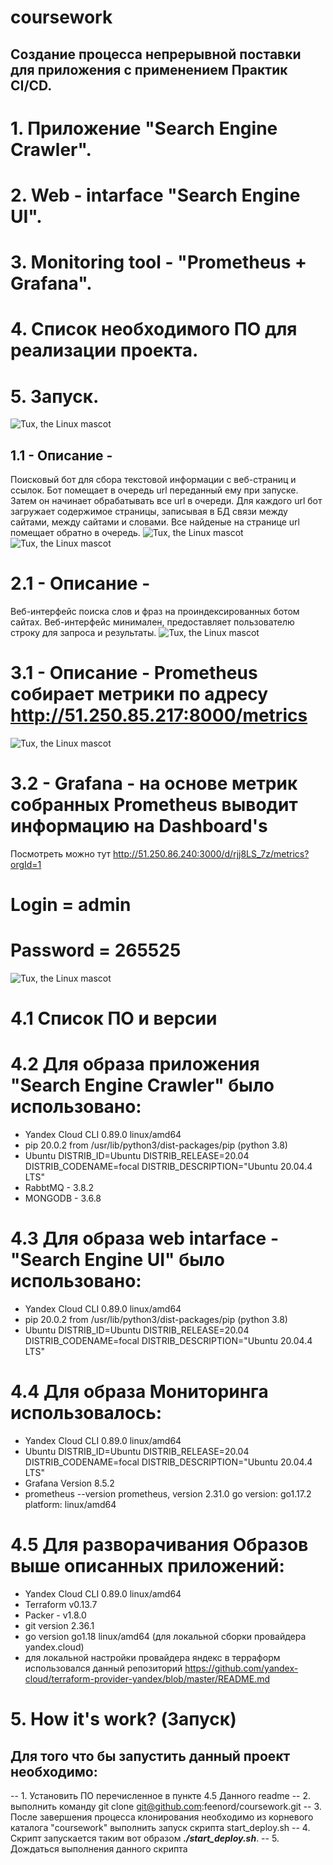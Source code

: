 # coursework
## Создание процесса непрерывной поставки для приложения с применением Практик CI/CD.
# 1. Приложение "Search Engine Crawler".
# 2. Web - intarface "Search Engine UI".
# 3. Monitoring tool - "Prometheus + Grafana".
# 4. Список необходимого ПО для реализации проекта.
# 5. Запуск.
![Tux, the Linux mascot](./images/scheme.png)
## 1.1 - Описание -
Поисковый бот для сбора текстовой информации с веб-страниц и ссылок.
Бот помещает в очередь url переданный ему при запуске. 
Затем он начинает обрабатывать все url в очереди. 
Для каждого url бот загружает содержимое страницы, записывая в БД связи между сайтами, между сайтами и словами. 
Все найденые на странице url помещает обратно в очередь.
![Tux, the Linux mascot](./images/scheme2.png)
![Tux, the Linux mascot](./images/scheme3.png)
# 2.1 - Описание -
Веб-интерфейс поиска слов и фраз на проиндексированных ботом сайтах.
Веб-интерфейс минимален, предоставляет пользователю строку для запроса и результаты. 
![Tux, the Linux mascot](./images/image_search.png)
# 3.1 - Описание - Prometheus собирает метрики по адресу http://51.250.85.217:8000/metrics
![Tux, the Linux mascot](./images/image_metrics.png)
# 3.2 - Grafana - на основе метрик собранных Prometheus выводит информацию на Dashboard's
Посмотреть можно тут http://51.250.86.240:3000/d/rjj8LS_7z/metrics?orgId=1
# Login = admin
# Password = 265525
![Tux, the Linux mascot](./images/image_grafana.png)
# 4.1 Список ПО и версии
# 4.2 Для образа приложения "Search Engine Crawler" было использовано:
- Yandex Cloud CLI 0.89.0 linux/amd64
- pip 20.0.2 from /usr/lib/python3/dist-packages/pip (python 3.8)
- Ubuntu 
  DISTRIB_ID=Ubuntu
  DISTRIB_RELEASE=20.04
  DISTRIB_CODENAME=focal
  DISTRIB_DESCRIPTION="Ubuntu 20.04.4 LTS"
- RabbtMQ - 3.8.2
- MONGODB - 3.6.8
# 4.3 Для образа web intarface - "Search Engine UI" было использовано:
- Yandex Cloud CLI 0.89.0 linux/amd64
- pip 20.0.2 from /usr/lib/python3/dist-packages/pip (python 3.8)
- Ubuntu 
  DISTRIB_ID=Ubuntu
  DISTRIB_RELEASE=20.04
  DISTRIB_CODENAME=focal
  DISTRIB_DESCRIPTION="Ubuntu 20.04.4 LTS"
# 4.4 Для образа Мониторинга использовалось:
- Yandex Cloud CLI 0.89.0 linux/amd64
- Ubuntu 
  DISTRIB_ID=Ubuntu
  DISTRIB_RELEASE=20.04
  DISTRIB_CODENAME=focal
  DISTRIB_DESCRIPTION="Ubuntu 20.04.4 LTS"
- Grafana Version 8.5.2
- prometheus --version
  prometheus, version 2.31.0
  go version:       go1.17.2
  platform:         linux/amd64
# 4.5 Для разворачивания Образов выше описанных приложений:
- Yandex Cloud CLI 0.89.0 linux/amd64
- Terraform v0.13.7
- Packer - v1.8.0
- git version 2.36.1
- go version go1.18 linux/amd64 (для локальной сборки провайдера yandex.cloud)
- для локальной настройки провайдера яндекс в терраформ использовался данный репозиторий https://github.com/yandex-cloud/terraform-provider-yandex/blob/master/README.md
# 5. How it's work? (Запуск)
## Для того что бы запустить данный проект необходимо:
-- 1. Установить ПО перечисленное в пункте 4.5 Данного readme
-- 2. выполнить команду git clone git@github.com:feenord/coursework.git 
-- 3. После завершения процесса клонирования необходимо из корневого каталога "coursework" выполнить запуск скрипта start_deploy.sh
-- 4. Скрипт запускается таким вот образом ***./start_deploy.sh***.
-- 5. Дождаться выполнения данного скрипта 

